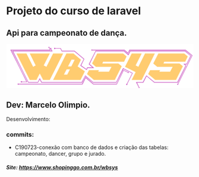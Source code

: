 
# Projeto do curso de laravel #
## Api para campeonato de dança. ##
<img src="./public/img/logo-wbsys.svg" alt="">

## Dev: Marcelo Olimpio.
Desenvolvimento:

### commits:
- C190723-conexão com banco de dados e criação das tabelas: campeonato, dancer, grupo e jurado. 
##### Site: https://www.shopinggo.com.br/wbsys #####
